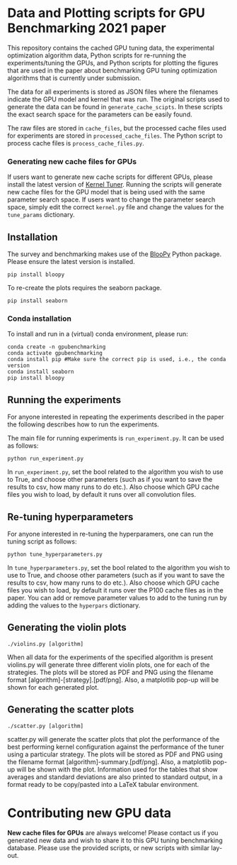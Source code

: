 # Data and Plotting scripts for GPU Benchmarking 2021 paper

This repository contains the cached GPU tuning data, the experimental optimization algorithm data, Python scripts for re-running the experiments/tuning the GPUs, and Python scripts for plotting the figures that are used in the paper about benchmarking GPU tuning optimization algorithms that is currently under submission.

The data for all experiments is stored as JSON files where the filenames indicate the GPU model and kernel that was run. The original scripts used to generate the data can be found in ```generate_cache_scipts```. In these scripts the exact search space for the parameters can be easily found.

The raw files are stored in ```cache_files```, but the processed cache files used for experiments are stored in ```processed_cache_files```. The Python script to process cache files is ```process_cache_files.py```.

### Generating new cache files for GPUs

If users want to generate new cache scripts for different GPUs, please install the latest version of [Kernel Tuner](https://github.com/benvanwerkhoven/kernel_tuner). Running the scripts will generate new cache files for the GPU model that is being used with the same parameter search space. If users want to change the parameter search space, simply edit the correct ```kernel.py``` file and change the values for the ```tune_params``` dictionary.

## Installation

The survey and benchmarking makes use of the [BlooPy](https://github.com/schoonhovenrichard/BlooPy) Python package. Please ensure the latest version is installed.

```
pip install bloopy
```

To re-create the plots requires the seaborn package.

```
pip install seaborn
```

### Conda installation

To install and run in a (virtual) conda environment, please run:
```
conda create -n gpubenchmarking
conda activate gpubenchmarking
conda install pip #Make sure the correct pip is used, i.e., the conda version
conda install seaborn
pip install bloopy
```

## Running the experiments

For anyone interested in repeating the experiments described in the paper the following describes how to run the experiments.

The main file for running experiments is ```run_experiment.py```. It can be used as follows:

```
python run_experiment.py
```

In ```run_experiment.py```, set the bool related to the algorithm you wish to use to True, and choose other parameters (such as if you want to save the results to csv, how many runs to do etc.). Also choose which GPU cache files you wish to load, by default it runs over all convolution files.

## Re-tuning hyperparameters

For anyone interested in re-tuning the hyperparamers, one can run the tuning script as follows:

```
python tune_hyperparameters.py
```

In ```tune_hyperparameters.py```, set the bool related to the algorithm you wish to use to True, and choose other parameters (such as if you want to save the results to csv, how many runs to do etc.). Also choose which GPU cache files you wish to load, by default it runs over the P100 cache files as in the paper. You can add or remove parameter values to add to the tuning run by adding the values to the ```hyperpars``` dictionary.


## Generating the violin plots

```
./violins.py [algorithm]
```

When all data for the experiments of the specified algorithm is present violins.py will generate three different violin plots, one for each of the strategies.
The plots will be stored as PDF and PNG using the filename format [algorithm]-[strategy].[pdf/png]. Also, a matplotlib pop-up will be shown
for each generated plot.

## Generating the scatter plots

```
./scatter.py [algorithm]
```

scatter.py will generate the scatter plots that plot the performance of the best performing kernel configuration against the performance of the tuner using a 
particular strategy. The plots will be stored as PDF and PNG using the filename format [algorithm]-summary.[pdf/png]. Also, a matplotlib pop-up will be shown 
with the plot. Information used for the tables that show averages and standard deviations are also printed to standard output, in a format ready to be 
copy/pasted into a LaTeX tabular environment.

# Contributing new GPU data
**New cache files for GPUs** are always welcome! Please contact us if you generated new data and wish to share it to this GPU tuning benchmarking database. Please use the provided scripts, or new scripts with similar lay-out.


